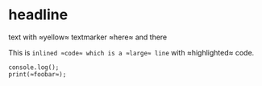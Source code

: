 # headline

text with ≈yellow≈ textmarker ≈here≈ and there

This is `inlined ≈code≈ which is a ≈large≈ line` with ≈highlighted≈ code.

```
console.log();
print(≈foobar≈);
```
